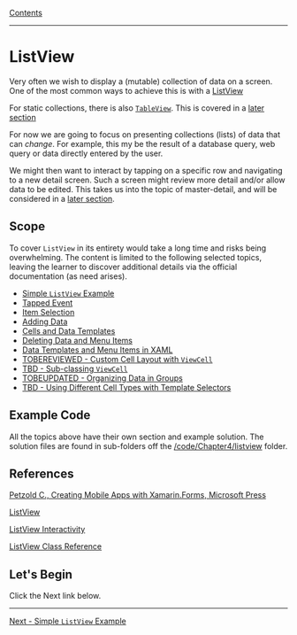 [Contents](README.md)

----

# ListView
Very often we wish to display a (mutable) collection of data on a screen. One of the most common ways to achieve this is with a [ListView](https://docs.microsoft.com/xamarin/xamarin-forms/user-interface/listview/)

For static collections, there is also [`TableView`](https://docs.microsoft.com/xamarin/xamarin-forms/user-interface/tableview). This is covered in a [later section](tables.md)

For now we are going to focus on presenting collections (lists) of data that can _change_. For example, this my be the result of a database query, web query or data directly entered by the user.

We might then want to interact by tapping on a specific row and navigating to a new detail screen. Such a screen might review more detail and/or allow data to be edited. This takes us into the topic of master-detail, and will be considered in a [later section](master-detail.md).

## Scope

To cover `ListView` in its entirety would take a long time and risks being overwhelming. The content is limited to the following selected topics, leaving the learner to discover additional details via the official documentation (as need arises).

* [Simple `ListView` Example](simple-listview.md)
* [Tapped Event](listview-tapped.md)
* [Item Selection](listview-selection.md)
* [Adding Data](listview-add.md)
* [Cells and Data Templates](listview-templates.md)
* [Deleting Data and Menu Items](listview-delete.md)
* [Data Templates and Menu Items in XAML](listview-datatemplate-xaml.md)
* [TOBEREVIEWED - Custom Cell Layout with `ViewCell`](listview-viewcell.md) 
* [TBD - Sub-classing `ViewCell`](listview-viewcell-sub.md)
* [TOBEUPDATED - Organizing Data in Groups](listview-groups.md)
* [TBD - Using Different Cell Types with Template Selectors](listview-template-sel.md)

## Example Code
All the topics above have their own section and example solution. The solution files are found in sub-folders off the [/code/Chapter4/listview](/code/Chapter4/listview) folder.

## References
[Petzold C., Creating Mobile Apps with Xamarin.Forms, Microsoft Press](https://docs.microsoft.com/xamarin/xamarin-forms/creating-mobile-apps-xamarin-forms/)

[ListView](https://docs.microsoft.com/xamarin/xamarin-forms/user-interface/listview/)

[ListView Interactivity](https://docs.microsoft.com/xamarin/xamarin-forms/user-interface/listview/interactivity)

[ListView Class Reference](https://docs.microsoft.com/dotnet/api/xamarin.forms.listview?view=xamarin-forms)


## Let's Begin
Click the Next link below.

----

[Next - Simple `ListView` Example](simple-listview.md)
